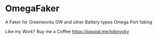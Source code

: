 # OmegaFaker
A Faker for Greenworks GW and other Battery types Omega Port faking






Like my Work? Buy me a Coffee https://paypal.me/tobirocky

